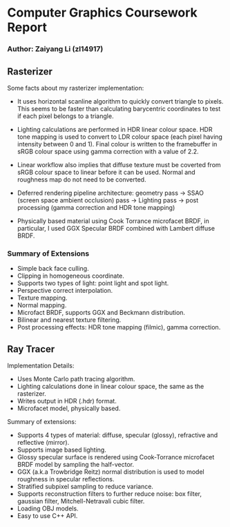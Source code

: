 # Computer Graphics Coursework Report

### Author: Zaiyang Li (zl14917)

## Rasterizer

Some facts about my rasterizer implementation:

* It uses horizontal scanline algorithm to quickly convert triangle to pixels. This seems to be faster than calculating barycentric coordinates to test if each pixel belongs to a triangle.

* Lighting calculations are performed in HDR linear colour space. HDR tone mapping is used to convert to LDR colour space (each pixel having intensity between 0 and 1). Final colour is written to the framebuffer in sRGB colour space using gamma correction with a value of 2.2.

* Linear workflow also implies that diffuse texture must be coverted from sRGB colour space to linear before it can be used. Normal and roughness map do not need to be converted. 

* Deferred rendering pipeline architecture: geometry pass -> SSAO (screen space ambient occlusion) pass -> Lighting pass -> post processing (gamma correction and HDR tone mapping)

* Physically based material using Cook Torrance microfacet BRDF, in particular, I used GGX Specular BRDF combined with Lambert diffuse BRDF.

### Summary of Extensions

* Simple back face culling.
* Clipping in homogeneous coordinate.
* Supports two types of light: point light and spot light.
* Perspective correct interpolation.
* Texture mapping.
* Normal mapping.
* Microfact BRDF, supports GGX and Beckmann distribution.
* Bilinear and nearest texture filtering.
* Post processing effects: HDR tone mapping (filmic), gamma correction.

## Ray Tracer

Implementation Details:

* Uses Monte Carlo path tracing algorithm.
* Lighting calculations done in linear colour space, the same as the rasterizer.
* Writes output in HDR (.hdr) format.
* Microfacet model, physically based.

Summary of extensions:
* Supports 4 types of material: diffuse, specular (glossy), refractive and reflective (mirror).
* Supports image based lighting.
* Glossy specular surface is rendered using Cook-Torrance microfacet BRDF model by sampling the half-vector.
*  GGX (a.k.a Trowbridge Reitz) normal distribution is used to model roughness in specular reflections.
* Stratified subpixel sampling to reduce variance.
* Supports reconstruction filters to further reduce noise: box filter, gaussian filter, Mitchell-Netravali cubic filter.
* Loading OBJ models.
* Easy to use C++ API.

